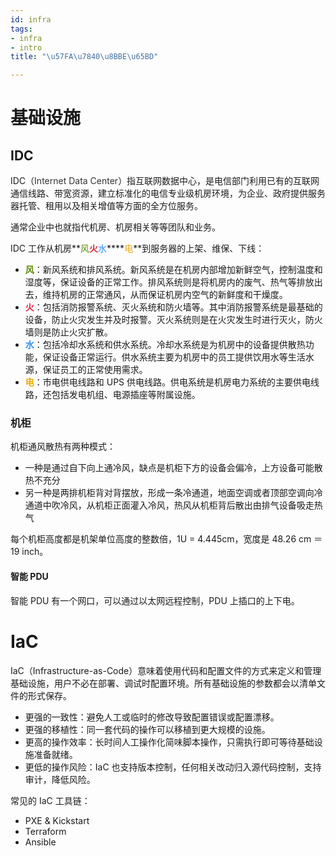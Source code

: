 ```yaml
---
id: infra
tags:
- infra
- intro
title: "\u57FA\u7840\u8BBE\u65BD"

---
```

# 基础设施
## IDC
IDC（<font style="color:rgb(51, 51, 51);">Internet Data Center</font>）指互联网数据中心，是电信部门利用已有的互联网通信线路、带宽资源，建立标准化的电信专业级机房环境，为企业、政府提供服务器托管、租用以及相关增值等方面的全方位服务。

通常企业中也就指代机房、机房相关等等团队和业务。

IDC 工作从机房**<font style="color:#5C8D07;">风</font>****<font style="color:#DF2A3F;">火</font>****<font style="color:#2F8EF4;">水</font>****<font style="color:#ECAA04;">电</font>**到服务器的上架、维保、下线：

+ **<font style="color:#5C8D07;">风</font>**：新风系统和排风系统。新风系统是在机房内部增加新鲜空气，控制温度和湿度等，保证设备的正常工作。排风系统则是将机房内的废气、热气等排放出去，维持机房的正常通风，从而保证机房内空气的新鲜度和干燥度。
+ **<font style="color:#DF2A3F;">火</font>**：包括消防报警系统、灭火系统和防火墙等。其中消防报警系统是最基础的设备，防止火灾发生并及时报警。灭火系统则是在火灾发生时进行灭火，防火墙则是防止火灾扩散。
+ **<font style="color:#2F8EF4;">水</font>**：包括冷却水系统和供水系统。冷却水系统是为机房中的设备提供散热功能，保证设备正常运行。供水系统主要为机房中的员工提供饮用水等生活水源，保证员工的正常使用需求。
+ **<font style="color:#ECAA04;">电</font>**：市电供电线路和 UPS 供电线路。供电系统是机房电力系统的主要供电线路，还包括发电机组、电源插座等附属设施。

### 机柜
机柜通风散热有两种模式：

+ 一种是通过自下向上通冷风，缺点是机柜下方的设备会偏冷，上方设备可能散热不充分
+ 另一种是两排机柜背对背摆放，形成一条冷通道，地面空调或者顶部空调向冷通道中吹冷风，从机柜正面灌入冷风，热风从机柜背后散出由排气设备吸走热气

每个机柜高度都是机架单位高度的整数倍，1U = 4.445cm，宽度是 48.26 cm ＝19 inch。

#### 智能 PDU
智能 PDU 有一个网口，可以通过以太网远程控制，PDU 上插口的上下电。

# IaC
IaC（Infrastructure-as-Code）意味着使用代码和配置文件的方式来定义和管理基础设施，用户不必在部署、调试时配置环境。所有基础设施的参数都会以清单文件的形式保存。

+ 更强的一致性：避免人工或临时的修改导致配置错误或配置漂移。
+ 更强的移植性：同一套代码的操作可以移植到更大规模的设施。
+ 更高的操作效率：长时间人工操作化简味脚本操作，只需执行即可等待基础设施准备就绪。
+ 更低的操作风险：IaC 也支持版本控制，任何相关改动归入源代码控制，支持审计，降低风险。

常见的 IaC 工具链：

+ PXE & Kickstart
+ Terraform
+ Ansible


